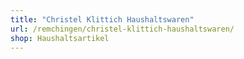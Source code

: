 ```yaml
---
title: "Christel Klittich Haushaltswaren"
url: /remchingen/christel-klittich-haushaltswaren/
shop: Haushaltsartikel
---
```


